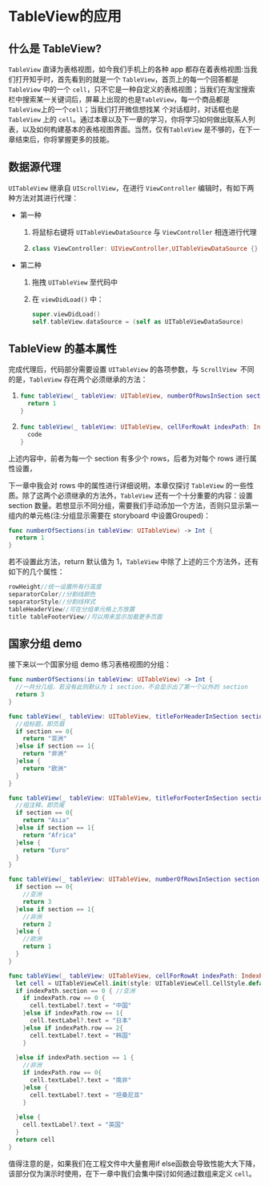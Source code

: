 # TableView的应用

## 什么是 TableView?

`TableView` 直译为表格视图，如今我们手机上的各种 app 都存在着表格视图:当我们打开知乎时，首先看到的就是一个 `TableView`，首页上的每一个回答都是 `TableView` 中的一个 `cell`，只不它是一种自定义的表格视图；当我们在淘宝搜索栏中搜索某一关键词后，屏幕上出现的也是`TableView`，每一个商品都是`TableView`上的一个`cell`；当我们打开微信想找某 个对话框时，对话框也是 `TableView` 上的 `cell`。通过本章以及下一章的学习，你将学习如何做出联系人列表，以及如何构建基本的表格视图界面。当然，仅有`TableView` 是不够的，在下一章结束后，你将掌握更多的技能。



## 数据源代理

`UITableView` 继承自 `UIScrollView`，在进行 `ViewController` 编辑时，有如下两种方法对其进行代理：

- 第一种

  1. 将鼠标右键将 `UITableViewDataSource` 与 `ViewController` 相连进行代理

  2. ```swift
     class ViewController: UIViewController,UITableViewDataSource {}
     ```

- 第二种

  1. 拖拽 `UITableView` 至代码中

  2. 在 `viewDidLoad()` 中：

     ```swift
     super.viewDidLoad()
     self.tableView.dataSource = (self as UITableViewDataSource)
     ```

     

## TableView 的基本属性

完成代理后，代码部分需要设置 `UITableView` 的各项参数，与 `ScrollView `不同的是，`TableView` 存在两个必须继承的方法：

1. ```swift
   func tableView(_ tableView: UITableView, numberOfRowsInSection section: Int) -> Int {
     return 1
   }
   ```

2. ```swift
   func tableView(_ tableView: UITableView, cellForRowAt indexPath: IndexPath) -> UITableViewCell {
     code
   }
   ```

上述内容中，前者为每一个 section 有多少个 rows，后者为对每个 rows 进行属性设置，

下一章中我会对 rows 中的属性进行详细说明，本章仅探讨 `TableView` 的一些性质。除了这两个必须继承的方法外，`TableView` 还有一个十分重要的内容：设置 section 数量。若想显示不同分组，需要我们手动添加一个方法，否则只显示第一组内的单元格(注:分组显示需要在 storyboard 中设置Grouped)：

```swift
func numberOfSections(in tableView: UITableView) -> Int { 
  return 1
}
```

若不设置此方法，return 默认值为 1，`TableView` 中除了上述的三个方法外，还有如下的几个属性：

```swift
rowHeight//统一设置所有行高度
separatorColor//分割线颜色 
separatorStyle//分割线样式
tableHeaderView//可在分组单元格上方放置 
title tableFooterView//可以用来显示加载更多页面
```



## 国家分组 demo

接下来以一个国家分组 demo 练习表格视图的分组：

```swift
func numberOfSections(in tableView: UITableView) -> Int {
  //一共分几组，若没有此则默认为 1 section，不会显示出了第一个以外的 section
  return 3 
}

func tableView(_ tableView: UITableView, titleForHeaderInSection section: Int) -> String? {
  //组标题，即页眉
  if section == 0{ 
    return "亚洲"
  }else if section == 1{ 
    return "非洲"
  }else {
    return "欧洲"
  }
}

func tableView(_ tableView: UITableView, titleForFooterInSection section: Int) -> String? {
  //组注释，即页尾
  if section == 0{ 
    return "Asia"
  }else if section == 1{ 
    return "Africa"
  }else {
    return "Euro"
  } 
}

func tableView(_ tableView: UITableView, numberOfRowsInSection section: Int) -> Int {
  if section == 0{ 
    //亚洲
    return 3
  }else if section == 1{
    //非洲
    return 2 
  }else {
    //欧洲
    return 1 
  }
}

func tableView(_ tableView: UITableView, cellForRowAt indexPath: IndexPath) -> UITableViewCell {
  let cell = UITableViewCell.init(style: UITableViewCell.CellStyle.default, reuseIdentifier: nil)
  if indexPath.section == 0 { //亚洲
    if indexPath.row == 0 { 
      cell.textLabel?.text = "中国"
    }else if indexPath.row == 1{
      cell.textLabel?.text = "日本"
    }else if indexPath.row == 2{ 
      cell.textLabel?.text = "韩国"
    }
    
  }else if indexPath.section == 1 {
    //非洲
    if indexPath.row == 0{ 
      cell.textLabel?.text = "南非"
    }else {
      cell.textLabel?.text = "坦桑尼亚"
    }
  
  }else {
    cell.textLabel?.text = "英国"
  }
  return cell 
}
```

值得注意的是，如果我们在工程文件中大量套用if else函数会导致性能大大下降，该部分仅为演示时使用，在下一章中我们会集中探讨如何通过数组来定义 `cell`。

